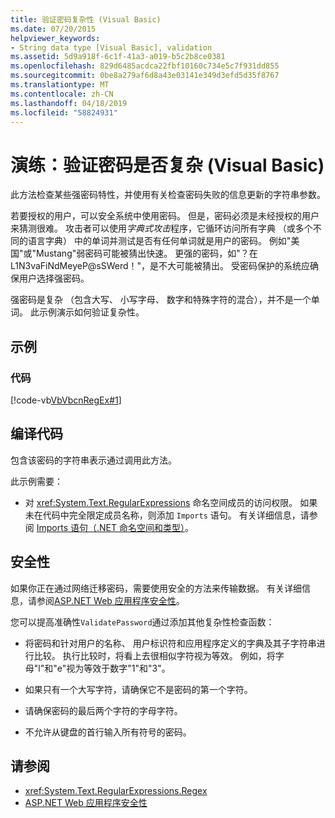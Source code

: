 ```yaml
---
title: 验证密码复杂性 (Visual Basic)
ms.date: 07/20/2015
helpviewer_keywords:
- String data type [Visual Basic], validation
ms.assetid: 5d9a918f-6c1f-41a3-a019-b5c2b8ce0381
ms.openlocfilehash: 829d6485acdca22fbf10160c734e5c7f931dd855
ms.sourcegitcommit: 0be8a279af6d8a43e03141e349d3efd5d35f8767
ms.translationtype: MT
ms.contentlocale: zh-CN
ms.lasthandoff: 04/18/2019
ms.locfileid: "58824931"
---
```

# <a name="walkthrough-validating-that-passwords-are-complex-visual-basic"></a>演练：验证密码是否复杂 (Visual Basic)
此方法检查某些强密码特性，并使用有关检查密码失败的信息更新的字符串参数。  
  
 若要授权的用户，可以安全系统中使用密码。 但是，密码必须是未经授权的用户来猜测很难。 攻击者可以使用*字典式攻击*程序，它循环访问所有字典 （或多个不同的语言字典） 中的单词并测试是否有任何单词就是用户的密码。 例如"美国"或"Mustang"弱密码可能被猜出快速。 更强的密码，如"？在L1N3vaFiNdMeyeP@sSWerd！"，是不大可能被猜出。 受密码保护的系统应确保用户选择强密码。  
  
 强密码是复杂 （包含大写、 小写字母、 数字和特殊字符的混合），并不是一个单词。 此示例演示如何验证复杂性。  
  
## <a name="example"></a>示例  
  
### <a name="code"></a>代码  
 [!code-vb[VbVbcnRegEx#1](~/samples/snippets/visualbasic/VS_Snippets_VBCSharp/VbVbcnRegEx/VB/Class1.vb#1)]  
  
## <a name="compiling-the-code"></a>编译代码  
 包含该密码的字符串表示通过调用此方法。  
  
 此示例需要：  
  
-   对 <xref:System.Text.RegularExpressions> 命名空间成员的访问权限。 如果未在代码中完全限定成员名称，则添加 `Imports` 语句。 有关详细信息，请参阅 [Imports 语句（.NET 命名空间和类型）](../../../../visual-basic/language-reference/statements/imports-statement-net-namespace-and-type.md)。  
  
## <a name="security"></a>安全性  
 如果你正在通过网络迁移密码，需要使用安全的方法来传输数据。 有关详细信息，请参阅[ASP.NET Web 应用程序安全性](https://docs.microsoft.com/previous-versions/aspnet/330a99hc(v=vs.100))。
  
 您可以提高准确性`ValidatePassword`通过添加其他复杂性检查函数：  
  
-   将密码和针对用户的名称、 用户标识符和应用程序定义的字典及其子字符串进行比较。 执行比较时，将看上去很相似字符视为等效。 例如，将字母"l"和"e"视为等效于数字"1"和"3"。  
  
-   如果只有一个大写字符，请确保它不是密码的第一个字符。  
  
-   请确保密码的最后两个字符的字母字符。  
  
-   不允许从键盘的首行输入所有符号的密码。  
  
## <a name="see-also"></a>请参阅

- <xref:System.Text.RegularExpressions.Regex>
- [ASP.NET Web 应用程序安全性](https://docs.microsoft.com/previous-versions/aspnet/330a99hc(v=vs.100))
